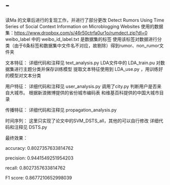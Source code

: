 # -
读Ma 的文章后进行的复现工作，并进行了部分更改
Detect Rumors Using Time Series of Social Context Information on Microblogging Websites
使用的数据集：https://www.dropbox.com/s/46r50ctrfa0ur1o/rumdect.zip?dl=0
weibo_label 中的 weibo_id_label.txt 是数据集的标签
使用该标签对数据进行分类（由于6条标签和数据集中文件名不对应，故剔除）得到rumor、non_rumor文件夹


文本特征：
详细代码和注释见 text_analysis.py
LDA文件中的 LDA_train.pu 对数据集进行主题分类并保存训练模型
提取文本特征使用到 LDA_use.py ，用训练好的模型对文本分类


用户特征：
详细代码和注释见 user_analysis.py
调用了city.py 判断用户是否来自大城市。
根据新浪微博提供的省份城市编码表 
和维基百科提供的中国大城市目录 


传播特征：
详细代码和注释见 propagation_analysis.py


时间序列：
这里只实现了论文中的SVM_DSTS_all，其他的可以自行修改
详细代码和注释见 DSTS.py


最终效果：

accuracy: 0.8027357633814762

precision: 0.9441549251954203

recall: 0.8027357633814762

F1 score: 0.8677210652998039


